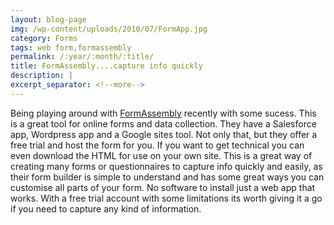 ```yaml
---
layout: blog-page
img: /wp-content/uploads/2010/07/FormApp.jpg
category: Forms
tags: web form,formassembly
permalink: /:year/:month/:title/
title: FormAssembly....capture info quickly
description: |
excerpt_separator: <!--more-->
---
```


Being playing around with [FormAssembly](http://www3.formassembly.com/) recently with some sucess. This is a great tool for online forms and data collection. They have a Salesforce app, Wordpress app and a Google sites tool. <!--more-->Not only that, but they offer a free trial and host the form for you. If you want to get technical you can even download the HTML for use on your own site. This is a great way of creating many forms or questionnaires to capture info quickly and easily, as their form builder is simple to understand and has some great ways you can customise all parts of your form. No software to install just a web app that works. With a free trial account with some limitations its worth giving it a go if you need to capture any kind of information.